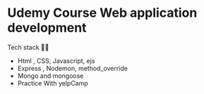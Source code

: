 # Udemy Course Web application development

 Tech stack 🍅🌈
<ul>
  <li>Html , CSS, Javascript, ejs</li>
  <li>Express , Nodemon, method_override</li>
  <li>Mongo and mongoose</li>
  <li>Practice With yelpCamp</li>
</ul>

